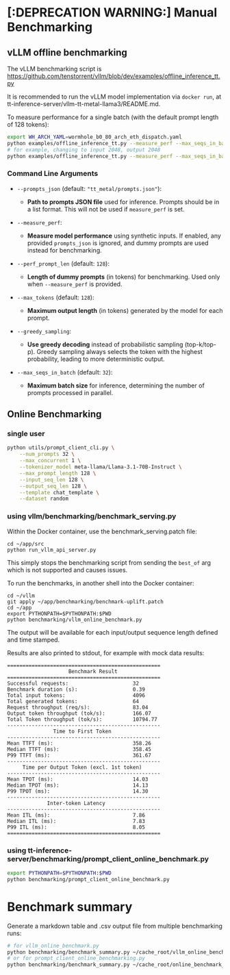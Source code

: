 # [:DEPRECATION WARNING:] Manual Benchmarking

## vLLM offline benchmarking

The vLLM benchmarking script is https://github.com/tenstorrent/vllm/blob/dev/examples/offline_inference_tt.py

It is recommended to run the vLLM model implementation via `docker run`, at tt-inference-server/vllm-tt-metal-llama3/README.md.

To measure performance for a single batch (with the default prompt length of 128 tokens):
```bash
export WH_ARCH_YAML=wormhole_b0_80_arch_eth_dispatch.yaml
python examples/offline_inference_tt.py --measure_perf --max_seqs_in_batch 32 --perf_prompt_len 128 --max_tokens 128
# for example, changing to input 2048, output 2048
python examples/offline_inference_tt.py --measure_perf --max_seqs_in_batch 32 --perf_prompt_len 2048 --max_tokens 2048
```

### Command Line Arguments

- `--prompts_json` (default: `"tt_metal/prompts.json"`):
  - **Path to prompts JSON file** used for inference. Prompts should be in a list format. This will not be used if `measure_perf` is set.

- `--measure_perf`:
  - **Measure model performance** using synthetic inputs. If enabled, any provided `prompts_json` is ignored, and dummy prompts are used instead for benchmarking.

- `--perf_prompt_len` (default: `128`):
  - **Length of dummy prompts** (in tokens) for benchmarking. Used only when `--measure_perf` is provided.

- `--max_tokens` (default: `128`):
  - **Maximum output length** (in tokens) generated by the model for each prompt.

- `--greedy_sampling`:
  - **Use greedy decoding** instead of probabilistic sampling (top-k/top-p). Greedy sampling always selects the token with the highest probability, leading to more deterministic output.

- `--max_seqs_in_batch` (default: `32`):
  - **Maximum batch size** for inference, determining the number of prompts processed in parallel.

## Online Benchmarking

### single user

```bash
python utils/prompt_client_cli.py \
    --num_prompts 32 \
    --max_concurrent 1 \
    --tokenizer_model meta-llama/Llama-3.1-70B-Instruct \
    --max_prompt_length 128 \
    --input_seq_len 128 \
    --output_seq_len 128 \
    --template chat_template \
    --dataset random
```

### using vllm/benchmarking/benchmark_serving.py
Within the Docker container, use the benchmark_serving.patch file:
```
cd ~/app/src
python run_vllm_api_server.py
```
This simply stops the benchmarking script from sending the `best_of` arg which is not supported and causes issues.

To run the benchmarks, in another shell into the Docker container:
```
cd ~/vllm
git apply ~/app/benchmarking/benchmark-uplift.patch
cd ~/app
export PYTHONPATH=$PYTHONPATH:$PWD
python benchmarking/vllm_online_benchmark.py
```

The output will be available for each input/output sequence length defined and time stamped.

Results are also printed to stdout, for example with mock data results:
```
==================================================
                    Benchmark Result                     
==================================================
Successful requests:                     32
Benchmark duration (s):                  0.39
Total input tokens:                      4096
Total generated tokens:                  64
Request throughput (req/s):              83.04
Output token throughput (tok/s):         166.07
Total Token throughput (tok/s):          10794.77
--------------------------------------------------
               Time to First Token                  
--------------------------------------------------
Mean TTFT (ms):                          358.26
Median TTFT (ms):                        358.45
P99 TTFT (ms):                           361.67
--------------------------------------------------
     Time per Output Token (excl. 1st token)       
--------------------------------------------------
Mean TPOT (ms):                          14.03
Median TPOT (ms):                        14.13
P99 TPOT (ms):                           14.30
--------------------------------------------------
             Inter-token Latency                   
--------------------------------------------------
Mean ITL (ms):                           7.86
Median ITL (ms):                         7.83
P99 ITL (ms):                            8.05
==================================================
```

### using tt-inference-server/benchmarking/prompt_client_online_benchmark.py

```bash
export PYTHONPATH=$PYTHONPATH:$PWD
python benchmarking/prompt_client_online_benchmark.py
```

# Benchmark summary

Generate a markdown table and .csv output file from multiple benchmarking runs:
```bash
# for vllm_online_benchmark.py
python benchmarking/benchmark_summary.py ~/cache_root/vllm_online_benchmark_results/results_2025-01-17_17-19-28  --output-dir ./vllm_results_summary
# or for prompt_client_online_benchmarking.py
python benchmarking/benchmark_summary.py ~/cache_root/online_benchmark_results/results_2025-01-15_20-58-57 --output-dir ./results_summary
```